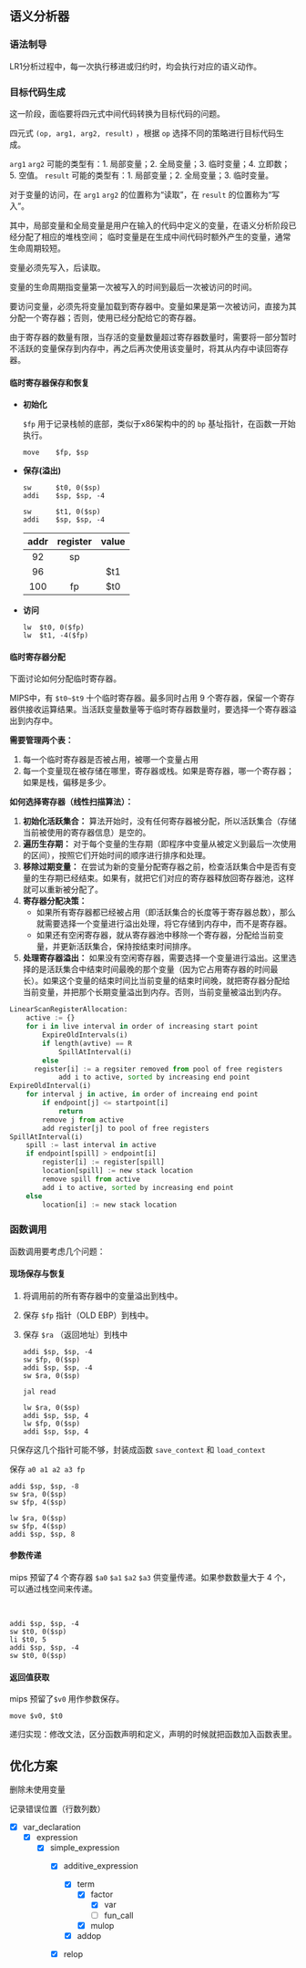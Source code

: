 ## 语义分析器

### 语法制导

LR1分析过程中，每一次执行移进或归约时，均会执行对应的语义动作。



### 目标代码生成

这一阶段，面临要将四元式中间代码转换为目标代码的问题。

四元式 `(op, arg1, arg2, result)` ，根据 `op` 选择不同的策略进行目标代码生成。

`arg1` `arg2` 可能的类型有：1. 局部变量；2. 全局变量；3. 临时变量；4. 立即数；5. 空值。
`result` 可能的类型有：1. 局部变量；2. 全局变量；3. 临时变量。

对于变量的访问，在 `arg1` `arg2` 的位置称为“读取”，在 `result` 的位置称为“写入”。

其中，局部变量和全局变量是用户在输入的代码中定义的变量，在语义分析阶段已经分配了相应的堆栈空间；
临时变量是在生成中间代码时额外产生的变量，通常生命周期较短。

变量必须先写入，后读取。

变量的生命周期指变量第一次被写入的时间到最后一次被访问的时间。

要访问变量，必须先将变量加载到寄存器中。变量如果是第一次被访问，直接为其分配一个寄存器；否则，使用已经分配给它的寄存器。

由于寄存器的数量有限，当存活的变量数量超过寄存器数量时，需要将一部分暂时不活跃的变量保存到内存中，再之后再次使用该变量时，将其从内存中读回寄存器。



#### 临时寄存器保存和恢复

- **初始化**

    `$fp` 用于记录栈帧的底部，类似于x86架构中的的 `bp` 基址指针，在函数一开始执行。

    ```assembly
    move 	$fp, $sp
    ```

- **保存(溢出)**

    ```assembly
    sw 		$t0, 0($sp)
    addi 	$sp, $sp, -4
    
    sw 		$t1, 0($sp)
    addi 	$sp, $sp, -4
    ```

    | addr | register | value |
    | :--: | :------: | :---: |
    |  92  |    sp    |       |
    |  96  |          |  $t1  |
    | 100  |    fp    |  $t0  |

- **访问**

    ```assembly
    lw 	$t0, 0($fp)
    lw	$t1, -4($fp)
    ```



#### 临时寄存器分配

下面讨论如何分配临时寄存器。

MIPS中，有 `$t0~$t9` 十个临时寄存器。最多同时占用 9 个寄存器，保留一个寄存器供接收运算结果。当活跃变量数量等于临时寄存器数量时，要选择一个寄存器溢出到内存中。



**需要管理两个表：**

1. 每一个临时寄存器是否被占用，被哪一个变量占用
2. 每一个变量现在被存储在哪里，寄存器或栈。如果是寄存器，哪一个寄存器；如果是栈，偏移是多少。



**如何选择寄存器（线性扫描算法）：**

1. **初始化活跃集合：** 算法开始时，没有任何寄存器被分配，所以活跃集合（存储当前被使用的寄存器信息）是空的。
2. **遍历生存期：** 对于每个变量的生存期（即程序中变量从被定义到最后一次使用的区间），按照它们开始时间的顺序进行排序和处理。
3. **移除过期变量：** 在尝试为新的变量分配寄存器之前，检查活跃集合中是否有变量的生存期已经结束。如果有，就把它们对应的寄存器释放回寄存器池，这样就可以重新被分配了。
4. **寄存器分配决策：**
    - 如果所有寄存器都已经被占用（即活跃集合的长度等于寄存器总数），那么就需要选择一个变量进行溢出处理，将它存储到内存中，而不是寄存器。
    - 如果还有空闲寄存器，就从寄存器池中移除一个寄存器，分配给当前变量，并更新活跃集合，保持按结束时间排序。
5. **处理寄存器溢出：** 如果没有空闲寄存器，需要选择一个变量进行溢出。这里选择的是活跃集合中结束时间最晚的那个变量（因为它占用寄存器的时间最长）。如果这个变量的结束时间比当前变量的结束时间晚，就把寄存器分配给当前变量，并把那个长期变量溢出到内存。否则，当前变量被溢出到内存。

```python
LinearScanRegisterAllocation:
	active := {}
	for i in live interval in order of increasing start point
		ExpireOldIntervals(i)
		if length(avtive) == R
			SpillAtInterval(i)
		else
      register[i] := a regsiter removed from pool of free registers
			add i to active, sorted by increasing end point
ExpireOldInterval(i)
	for interval j in active, in order of increaing end point
		if endpoint[j] <= startpoint[i]
			return
		remove j from active
		add register[j] to pool of free registers
SpillAtInterval(i)
	spill := last interval in active
	if endpoint[spill] > endpoint[i]
		register[i] := register[spill]
		location[spill] := new stack location
		remove spill from active
		add i to active, sorted by increasing end point
	else
		location[i] := new stack location
```



### 函数调用

函数调用要考虑几个问题：

#### 现场保存与恢复

1. 将调用前的所有寄存器中的变量溢出到栈中。

2. 保存 `$fp` 指针（OLD EBP）到栈中。

3. 保存 `$ra` （返回地址）到栈中

    ```assembly
    addi $sp, $sp, -4
    sw $fp, 0($sp)
    addi $sp, $sp, -4
    sw $ra, 0($sp)
    
    jal read
    
    lw $ra, 0($sp)
    addi $sp, $sp, 4
    lw $fp, 0($sp)
    addi $sp, $sp, 4
    ```

只保存这几个指针可能不够，封装成函数 `save_context` 和 `load_context`

保存 `a0 a1 a2 a3 fp`



```assembly
addi $sp, $sp, -8
sw $ra, 0($sp)
sw $fp, 4($sp)

lw $ra, 0($sp)
sw $fp, 4($sp)
addi $sp, $sp, 8
```



#### 参数传递

mips 预留了4 个寄存器 `$a0` `$a1` `$a2` `$a3` 供变量传递。如果参数数量大于 4 个，可以通过栈空间来传递。

​	

```assembly
addi $sp, $sp, -4
sw $t0, 0($sp)
li $t0, 5
addi $sp, $sp, -4
sw $t0, 0($sp)
```



#### 返回值获取

mips 预留了`$v0` 用作参数保存。

```assembly
move $v0, $t0
```



递归实现：修改文法，区分函数声明和定义，声明的时候就把函数加入函数表里。



## 优化方案

删除未使用变量

记录错误位置（行数列数）



- [x] var_declaration
    - [x] expression
        - [x] simple_expression
            - [x] additive_expression
                - [x] term
                    - [x] factor
                        - [x] var
                        - [ ] fun_call
                    - [x] mulop
                - [x] addop
            - [x] relop



